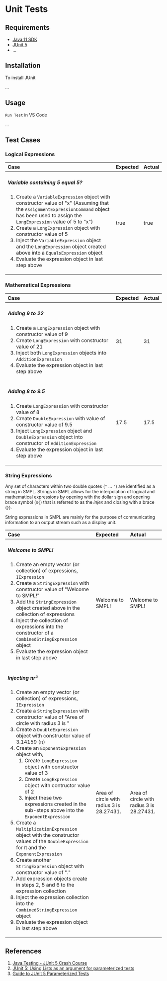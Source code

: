 # Unit Tests

## Requirements

- [Java 11 SDK](https://www.oracle.com/java/technologies/javase-jdk11-downloads.html)
- [JUnit 5](https://junit.org/junit5/)
- ...

## Installation

To install JUnit

...

## Usage

`Run Test` in VS Code

...

## Test Cases

### Logical Expressions

| Case | Expected | Actual |
| :--- | :--- | :--- |
| <h5>Variable containing 5 equal 5?</h5><ol><li>Create a `VariableExpression` object with constructor value of "x" (Assuming that the `AssignmentExpressionCommand` object has been used to assign the `LongExpression` value of 5 to "x")</li><li>Create a `LongExpression` object with constructor value of 5</li><li>Inject the `VariableExpression` object and the `LongExpression` object created above into a `EqualsExpression` object</li><li>Evaluate the expression object in last step above</li></ol> | true | true |

### Mathematical Expressions

| Case | Expected | Actual |
| :--- | :--- | :--- |
| <h5>Adding 9 to 22</h5><ol><li>Create a `LongExpression` object with constructor value of 9</li><li>Create `LongExpression` with constructor value of 21</li><li>Inject both `LongExpression` objects into `AdditionExpression`</li><li>Evaluate the expression object in last step above</li></ol> | 31 | 31 |
| <h5>Adding 8 to 9.5</h5><ol><li>Create `LongExpression` with constructor value of 8</li><li>Create `DoubleExpression` with value of constructor value of 9.5</li><li>Inject `LongExpression` object and `DoubleExpression` object into constructor of `AdditionExpression`</li><li>Evaluate the expression object in last step above</li></ol> | 17.5 | 17.5 |

### String Expressions

Any set of characters within two double quotes (`"` ... `"`) are identified as a string in SMPL. Strings in SMPL allows for the interpolation of logical and mathematical expressions by opening with the dollar sign and opening brace symbol (`${`) that is referred to as the _injex_ and closing with a brace (`}`).

String expressions in SMPL are mainly for the purpose of communicating information to an output stream such as a display unit.

| Case | Expected | Actual |
| :--- | :--- | :--- |
| <h5>Welcome to SMPL!</h5><ol><li>Create an empty vector (or collection) of expressions, `IExpression`</li><li>Create a `StringExpression` with constructor value of "Welcome to SMPL!"</li><li>Add the `StringExpression` object created above in the collection of expressions</li><li>Inject the collection of expressions into the constructor of a `CombinedStringExpression` object</li><li>Evaluate the expression object in last step above</li></ol> | Welcome to SMPL! | Welcome to SMPL! |
| <h5>Injecting πr²</h5><ol><li>Create an empty vector (or collection) of expressions, `IExpression`</li><li>Create a `StringExpression` with constructor value of "Area of circle with radius 3 is "</li><li>Create a `DoubleExpression` object with constructor value of 3.14159 (π)</li><li>Create an `ExponentExpression` object with,<ol><li>Create `LongExpression` object with constructor value of 3</li><li>Create `LongExpression` object with contructor value of 2</li><li>Inject these two expressions created in the sub-steps above into the `ExponentExpression`</li></ol></li><li>Create a `MultiplicationExpression` object with the constructor values of the `DoubleExpression` for π and the `ExponentExpression`</li><li>Create another `StringExpression` object with constructor value of "."</li><li>Add expression objects create in steps 2, 5 and 6 to the expression collection</li><li>Inject the expression collection into the `CombinedStringExpression` object</li><li>Evaluate the expression object in last step above</li></ol> | Area of circle with radius 3 is 28.27431. | Area of circle with radius 3 is 28.27431. |

## References

1. [Java Testing - JUnit 5 Crash Course](https://www.youtube.com/watch?v=flpmSXVTqBI&list=WL&index=10)
2. [JUnit 5: Using Lists as an argument for parameterized tests](https://blog.felix-seifert.com/junit-5-parameterized-tests-using-lists-as-argument/)
3. [Guide to JUnit 5 Parameterized Tests](https://www.baeldung.com/parameterized-tests-junit-5)